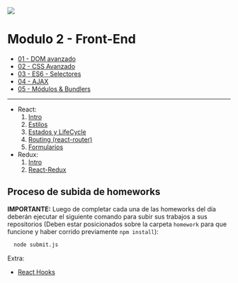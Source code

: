 <p align='left'>
    <img src='https://static.wixstatic.com/media/85087f_0d84cbeaeb824fca8f7ff18d7c9eaafd~mv2.png/v1/fill/w_160,h_30,al_c,q_85,usm_0.66_1.00_0.01/Logo_completo_Color_1PNG.webp' </img>
</p>

# Modulo 2 - Front-End

- [01 - DOM avanzado](./01-DOM)
- [02 - CSS Avanzado](./02-CSS)
- [03 - ES6 - Selectores](./03-ES6)
- [04 - AJAX](./04-Ajax)
- [05 - Módulos & Bundlers](./05-Bundlers)

---


- React:
    1. [Intro](./06-React-Intro)
    3. [Estilos](./07-React-Estilos)
    1. [Estados y LifeCycle](./08-React-Estado-LifeCycle)
    2. [Routing (react-router)](./09-React-Routing)
    4. [Formularios](./10-React-Forms)
- Redux:
    1. [Intro](./11-Redux)
    2. [React-Redux](./12-React-Redux)


## Proceso de subida de homeworks

__IMPORTANTE:__ Luego de completar cada una de las homeworks del día deberán ejecutar el siguiente comando para subir sus trabajos a sus repositorios (Deben estar posicionados sobre la carpeta `homework` para que funcione y haber corrido previamente `npm install`):

```bash
  node submit.js
```

Extra:

- [React Hooks](./13-React-Hooks)
